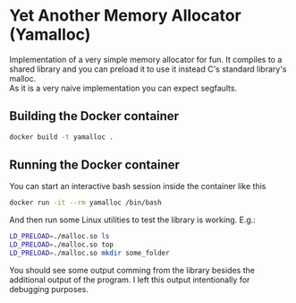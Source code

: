 # Yet Another Memory Allocator (Yamalloc)
Implementation of a very simple memory allocator for fun. It compiles to a shared library and you can preload it to use it instead C's standard library's malloc.  
As it is a very naive implementation you can expect segfaults.

## Building the Docker container
```sh
docker build -t yamalloc .
```

## Running the Docker container
You can start an interactive bash session inside the container like this
```sh
docker run -it --rm yamalloc /bin/bash
```

And then run some Linux utilities to test the library is working. E.g.:
```sh
LD_PRELOAD=./malloc.so ls
LD_PRELOAD=./malloc.so top
LD_PRELOAD=./malloc.so mkdir some_folder
```
You should see some output comming from the library besides the additional output of the program. I left this output intentionally for debugging purposes.


